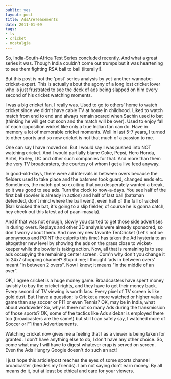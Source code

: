 ```yaml
---
public: yes
layout: post
title: AdsAreTeasements
date: 2011-01-09
tags:
- tv
- cricket
- nostalgia
---
```


So, India-South-Africa Test Series concluded recently. And what a great series it was. Though India couldn't come out trumps but it was heartening to see them fighting RSA ball to ball (literally!).

But this post is not the 'post' series analysis by yet-another-wannabe-cricket-expert. This is actually about the agony of a long lost cricket lover who is just frustrated to see the deck of ads being slapped on him every second of his cricket watching moments.

I was a big cricket fan. I really was. Used to go to others' home to watch cricket since we didn't have cable TV at home in childhood. Liked to watch match from end to end and always remain scared when Sachin used to bat (thinking he will get out soon and the match will be over). Used to enjoy fall of each opposition wicket like only a true Indian fan can do. Have in memory a lot of memorable cricket moments. Well in last 5-7 years, I turned to other sports and so now cricket is not that much of a passion to me.

One can say I have moved on. But I would say I was pushed into NOT watching cricket. And I would partially blame Coke, Pepsi, Hero Honda, Airtel, Parley, LIC and other such companies for that. And more than them the very TV broadcasters, the courtesy of whom I get a live feed anyway. 

In good-old-days, there were ad intervals in between overs because the fielders used to take place and the batsmen took guard, changed ends etc. Sometimes, the match got so exciting that you desperately wanted a break, so it was good to see ads. Turn the clock to now-a-days. You see half of the first ball (bowler is already in action) and half of last ball (batsman defended, don't mind where the ball went), even half of the fall of wicket (Ball knicked the bat, it's going to a slip fielder, of course he is gonna catch, hey check out this latest ad of paan-masala).

And if that was not enough, slowly you started to get those side advertises in during overs. Replays and other 3D analysis were already sponsored, so don't worry about them. And now my new favorite TenCricket (Let's not be anonymous and POINT the culprits this time) has taken the Ad hysteria to an altogether new level by showing the ads on the grass close to wicket-keeper while the bowler is taking action. Now, all that is remaining is to see ads occupying the remaining center screen. Com'n why don't you change it to 24x7 shopping channel? Stupid me; I thought 'ads in between overs' meant "in between 2 overs". Now I know; it means "in the middle of an over".

OK, I agree cricket is a huge money game. Broadcasters have spent money lavishly to buy the cricket rights, and they have to get their money back. Every second of TV viewing is worth lacs. Every pixel of TV screen is like gold dust. But I have a question; is Cricket a more watched or higher value game than say soccer or F1? or even Tennis? OK, may be in India, what about worldwide? So, why is there not so many Ads during the transmission of those sports? OK, some of the tactics like Ads sidebar is employed there too (broadcasters are the same!) but still I can safely say, I watched more of Soccer or F1 than Advertisements.

Watching cricket now gives me a feeling that I as a viewer is being taken for granted. I don't have anything else to do, I don't have any other choice. So, come what may I will have to digest whatever crap is served on screen. Even the Ads Hungry Google doesn't do such an act!

I just hope this article/post reaches the eyes of some sports channel broadcaster (besides my friends). I am not saying don't earn money. By all means do it, but at least be ethical and care for your viewers.
